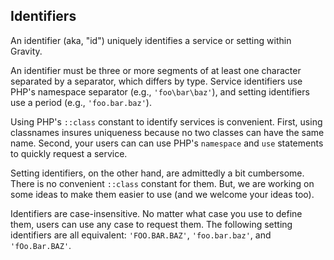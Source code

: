 ## Identifiers

An identifier (aka, "id") uniquely identifies a service or setting within Gravity.

An identifier must be three or more segments of at least one character separated by a separator, which differs by type. Service identifiers use PHP's namespace separator (e.g., `'foo\bar\baz'`), and setting identifiers use a period (e.g., `'foo.bar.baz'`).

Using PHP's `::class` constant to identify services is convenient. First, using classnames insures uniqueness because no two classes can have the same name. Second, your users can can use PHP's `namespace` and `use` statements to quickly request a service.

Setting identifiers, on the other hand, are admittedly a bit cumbersome. There is no convenient `::class` constant for them. But, we are working on some ideas to make them easier to use (and we welcome your ideas too).

Identifiers are case-insensitive. No matter what case you use to define them, users can use any case to request them. The following setting identifiers are all equivalent: `'FOO.BAR.BAZ'`, `'foo.bar.baz'`, and `'fOo.Bar.BAZ'`.
